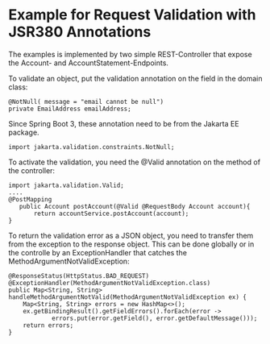 # Example for Request Validation with JSR380 Annotations

The examples is implemented by two simple REST-Controller that expose the Account- and AccountStatement-Endpoints.

To validate an object, put the validation annotation on the field in the domain class:
```
@NotNull( message = "email cannot be null")
private EmailAddress emailAddress;
```

Since Spring Boot 3, these annotation need to be from the Jakarta EE package.
```
import jakarta.validation.constraints.NotNull;
```

To activate the validation, you need the @Valid annotation on the method of the controller:
```
import jakarta.validation.Valid;
....
@PostMapping
   public Account postAccount(@Valid @RequestBody Account account){
       return accountService.postAccount(account);
}
```

To return the validation error as a JSON object, you need to transfer them from the exception to the response object. This can be done globally or in the controlle by an ExceptionHandler that catches the MethodArgumentNotValidException:
```
@ResponseStatus(HttpStatus.BAD_REQUEST)
@ExceptionHandler(MethodArgumentNotValidException.class)
public Map<String, String> handleMethodArgumentNotValid(MethodArgumentNotValidException ex) {
    Map<String, String> errors = new HashMap<>();
    ex.getBindingResult().getFieldErrors().forEach(error ->
            errors.put(error.getField(), error.getDefaultMessage()));
    return errors;
}
```